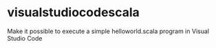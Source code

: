# visualstudiocodescala
Make it possible to execute a simple helloworld.scala program in Visual Studio Code
